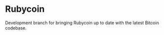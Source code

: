 Rubycoin
========

Development branch for bringing Rubycoin up to date with the latest Bitcoin codebase.